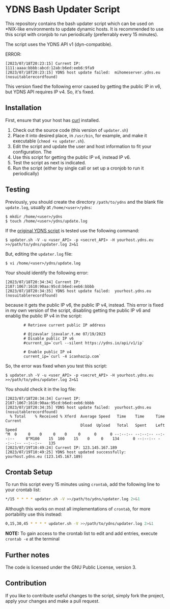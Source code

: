 # YDNS Bash Updater Script

This repository contains the bash updater script which can be used on *NIX-like environments to update dynamic hosts. It is recommended to use this script with cronjob to run periodically (preferrably every 15 minutes).

The script uses the YDNS API v1 (dyn-compatible).

ERROR: 

```
[2023/07/18T20:23:15] Current IP: 1111:aaaa:bbbb:abcd:12ab:b6ed:eeb6:9fa9
[2023/07/18T20:23:15] YDNS host update failed:  mihomeserver.ydns.eu (nosuitablerecordfound)
```

This version fixed the following error caused by getting the public IP in v6, but YDNS API requires IP v4. So, it's fixed.

## Installation

First, ensure that your host has [curl](http://curl.haxx.se) installed.

1. Check out the source code (this version of `updater.sh`)
2. Place it into desired place, in `/usr/bin`, for example, and make it executable (`chmod +x updater.sh`).
3. Edit the script and update the user and host information to fit your configuration. The 
4. Use this script for getting the public IP v4, instead IP v6.
5. Test the script as next is indicated.
6. Run the script (either by single call or set up a cronjob to run it periodically)

## Testing

Previously, you should create the directory `/path/to/ydns` and the blank file `update.log`, usually at `/home/<user>/ydns`:

```
$ mkdir /home/<user>/ydns
$ touch /home/<user>/ydns/update.log
```

If the [original YDNS script](https://github.com/ydns/bash-updater/blob/master/updater.sh) is tested use the following command: 

```
$ updater.sh -V -u <user_API> -p <secret_API> -H yourhost.ydns.eu >>/path/to/ydns/updater.log 2>&1
```

But, editing the `updater.log` file: 

```
$ vi /home/<user>/ydns/update.log
```

Your should identify the following error: 

```
[2023/07/18T20:34:34] Current IP: 2107:1067:1610:90aa:95cd:b6ed:eeb6:bbbb
[2023/07/18T20:34:35] YDNS host update failed:  yourhost.ydns.eu (nosuitablerecordfound)
```

because it gets the public IP v6, the public IP v4, instead. This error is fixed in my own version of the script, disabling getting the public IP v6 and enablig the public IP v4 in the script:

```
        # Retrieve current public IP address

        # @jzavalar jzavalar.t.me 07/19/2023
        # Disable public IP v6
        #current_ip=`curl --silent https://ydns.io/api/v1/ip`

        # Enable public IP v4
        current_ip=`curl -4 icanhazip.com`
```

So, the error was fixed when you test this script:

```
$ updater.sh -V -u <user_API> -p <secret_API> -H yourhost.ydns.eu >>/path/to/ydns/updater.log 2>&1
```

You should check it in the log file:

```
[2023/07/18T20:34:34] Current IP: 2107:1067:1610:90aa:95cd:b6ed:eeb6:bbbb
[2023/07/18T20:34:35] YDNS host update failed:  yourhost.ydns.eu (nosuitablerecordfound)
  % Total    % Received % Xferd  Average Speed   Time    Time     Time  Current
                                 Dload  Upload   Total   Spent    Left  Speed
^M  0     0    0     0    0     0      0      0 --:--:-- --:--:-- --:--:--     0^M100    15  100    15    0     0    134      0 --:--:-- --:--:-- --:--:--   135
[2023/07/19T10:49:24] Current IP: 123.145.167.189
[2023/07/19T10:49:25] YDNS host updated successfully:  yourhost.ydns.eu (123.145.167.189)
```

## Crontab Setup

To run this script every 15 minutes using `crontab`, add the following line to your crontab list:

```bash
*/15 * * * * updater.sh -V >>/path/to/ydns/updater.log 2>&1
```

Although this works on most all implementations of `crontab`, for more portability use this instead:

```bash
0,15,30,45 * * * * updater.sh -V >>/path/to/ydns/updater.log 2>&1
````

**NOTE:** To gain access to the crontab list to edit and add entries, execute `crontab -e` at the terminal

## Further notes

The code is licensed under the GNU Public License, version 3.

## Contribution

If you like to contribute useful changes to the script, simply fork the project, apply your changes and make a pull request.
